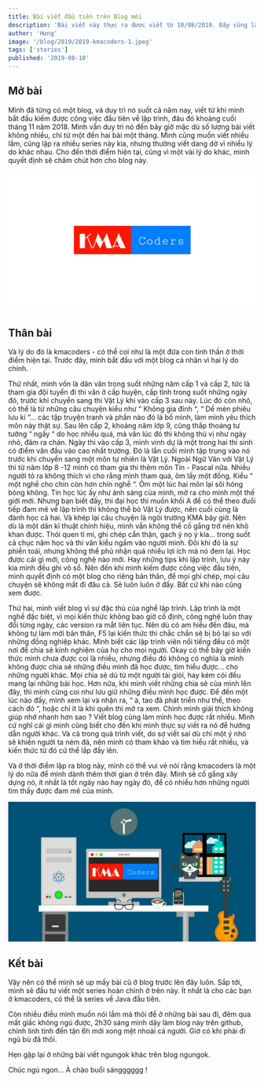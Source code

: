 ```yaml
---
title: Bài viết đầu tiên trên Blog mới
description: 'Bài viết này thực ra được viết từ 10/08/2019. Đây cũng là bài viết đầu tiên tại blog kmacoders.github.io ngày ấy, thời điểm mà mình biết những dòng mà mình đang gõ ra đã có những người đầu tiên đọc.'
author: 'Hưng'
image: '/blog/2019/2019-kmacoders-1.jpeg'
tags: ['stories']
published: '2019-08-10'
---
```


## Mở bài
Mình đã từng có một blog, và duy trì nó suốt cả năm nay, viết từ khi mình bắt đầu kiếm được công việc đầu tiên về lập trình, đâu đó khoảng cuối tháng 11 năm 2018. Mình vẫn duy trì nó đến bây giờ mặc dù số lượng bài viết không nhiều, chỉ từ một đến hai bài một tháng. Mình cũng muốn viết nhiều lắm, cũng lập ra nhiều series này kia, nhưng thường viết dang dở vì nhiều lý do khác nhau. Cho đến thời điểm hiện tại, cũng vì một vài lý do khác, mình quyết định sẽ chăm chút hơn cho blog này.

![enter image description here](/blog/2019/2019-kmacoders-2.jpeg)

## Thân bài
Và lý do đó là kmacoders - có thể coi như là một đứa con tinh thần ở thời điểm hiện tại. Trước đây, mình bắt đầu với một blog cá nhân vì hai lý do chính.

Thứ nhất, mình vốn là dân văn trong suốt những năm cấp 1 và cấp 2, tức là tham gia đội tuyển đi thi văn ở cấp huyện, cấp tỉnh trong suốt những ngày đó, trước khi chuyển sang thi Vật Lý khi vào cấp 3 sau này. Lúc đó còn nhỏ, có thể là từ những câu chuyện kiểu như “ Không gia đình “, “ Dế mèn phiêu lưu kí “… các tập truyện tranh và phần nào đó là bố mình, làm mình yêu thích môn này thật sự. Sau lên cấp 2, khoảng năm lớp 9, cũng thấp thoáng tư tưởng “ ngấy “ do học nhiều quá, mà văn lúc đó thì không thú vị như ngày nhỏ, đâm ra chán. Ngày thi vào cấp 3, mình vinh dự là một trong hai thí sinh có điểm văn đầu vào cao nhất trường. Đó là lần cuối mình tập trung vào nó trước khi chuyển sang một môn tự nhiên là Vật Lý. Ngoài Ngữ Văn với Vật Lý thì từ năm lớp 8 -12 mình có tham gia thi thêm môn Tin - Pascal nữa. Nhiều người tỏ ra không thích vì cho rằng mình tham quá, ôm lấy một đống. Kiểu “ một nghề cho chín còn hơn chín nghề “. Ôm một lúc hai môn lại sôi hỏng bỏng không. Tin học lúc ấy như ánh sáng của mình, mở ra cho mình một thế giới mới. Nhưng bạn biết đấy, thi đại học thì muốn khối A để có thể theo đuổi tiếp đam mê về lập trình thì không thể bỏ Vật Lý được, nên cuối cùng là đành học cả hai. Và khép lại câu chuyện là ngôi trường KMA bây giờ. Nên dù là một dân kĩ thuật chính hiệu, mình vẫn không thể cố gắng trở nên khô khan được. Thói quen tỉ mỉ, ghi chép cẩn thận, gạch ý nọ ý kia… trong suốt cả chục năm học và thi văn kiểu ngấm vào người mình. Đôi khi đó là sự phiền toái, nhưng không thể phủ nhận quá nhiều lợi ích mà nó đem lại. Học được cái gì mới, công nghệ nào mới. Hay những tips khi lập trình, lưu ý này kia mình đều ghi vô sổ. Nên đến khi mình kiếm được công việc đầu tiên, mình quyết định có một blog cho riêng bản thân, để mọi ghi chép, mọi câu chuyện sẽ không mất đi đâu cả. Sẽ luôn luôn ở đấy. Bất cứ khi nào cũng xem được.

Thứ hai, mình viết blog vì sự đặc thù của nghề lập trình. Lập trình là một nghề đặc biệt, vì mọi kiến thức không bao giờ cố định, công nghệ luôn thay đổi từng ngày, các version ra mắt liên tục. Nên dù có am hiểu đến đâu, mà không tự làm mới bản thân, F5 lại kiến thức thì chắc chắn sẽ bị bỏ lại so với những đồng nghiệp khác. Mình biết các lập trình viên nổi tiếng đều có một nơi để chia sẻ kinh nghiệm của họ cho mọi người. Okay có thể bây giờ kiến thức mình chưa được coi là nhiều, nhưng điều đó không có nghĩa là mình không được chia sẻ những điều mình đã học được, tìm hiểu được… cho những người khác. Mọi chia sẻ dù từ một người tài giỏi, hay kém cỏi đều mang lại những bài học. Hơn nữa, khi mình viết những chia sẻ của mình lên đây, thì mình cũng coi như lưu giữ những điều mình học được. Để đến một lúc nào đấy, mình xem lại và nhận ra, “ à, tao đã phát triển như thế, theo cách đó “, hoặc chí ít là khi quên thì mở ra xem. Chình mình giải thích không giúp nhớ nhanh hơn sao ? Viết blog cũng làm mình học được rất nhiều. Mình cứ nghĩ cái gì mình cũng biết cho đến khi mình thực sự viết ra nó để hướng dẫn người khác. Và cả trong quá trình viết, do sợ viết sai dù chỉ một ý nhỏ sẽ khiến người ta ném đá, nên mình có tham khảo và tìm hiểu rất nhiều, và kiến thức từ đó cứ thế lấp đầy lên.

Và ở thời điểm lập ra blog này, mình có thể vui vẻ nói rằng kmacoders là một lý do nữa để mình dành thêm thời gian ở trên đây. Mình sẽ cố gắng xây dựng nó, ít nhất là tốt ngày nào hay ngày đó, để có nhiều hơn những người tìm thấy được đam mê của mình.

![enter image description here](/blog/2019/2019-kmacoders-3.jpeg)

## Kết bài
Vậy nên có thể mình sẽ up mấy bài cũ ở blog trước lên đây luôn. Sắp tới, mình sẽ đầu tư viết một series hoàn chỉnh ở trên này. Ít nhất là cho các bạn ở kmacoders, có thể là series về Java đầu tiên.

Còn nhiều điều mình muốn nói lắm mà thôi để ở những bài sau đi, đêm qua mất giấc không ngủ được, 2h30 sáng mình dậy làm blog này trên github, chỉnh linh tinh đến tận 6h mới xong mệt nhoài cả người. Giờ có khi phải đi ngủ bù đã thôi.

Hẹn gặp lại ở những bài viết ngungok khác trên blog ngungok.

Chúc ngủ ngon… À chào buổi sángggggg !
